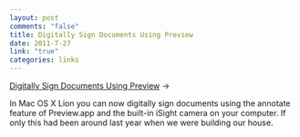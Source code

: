 ```yaml
--- 
layout: post
comments: "false"
title: Digitally Sign Documents Using Preview
date: 2011-7-27
link: "true"
categories: links
---
```

<a title="Sign PDFs Using Lion, Preview, and iSight Camera" href="http://www.cultofmac.com/you-can-now-sign-pdfs-using-lions-preview-app-screenshots-how-to/100237">Digitally Sign Documents Using Preview</a> &rarr;
<br />

In Mac OS X Lion you can now digitally sign documents using the annotate feature of Preview.app and the built-in iSight camera on your computer. If only this had been around last year when we were building our house.
